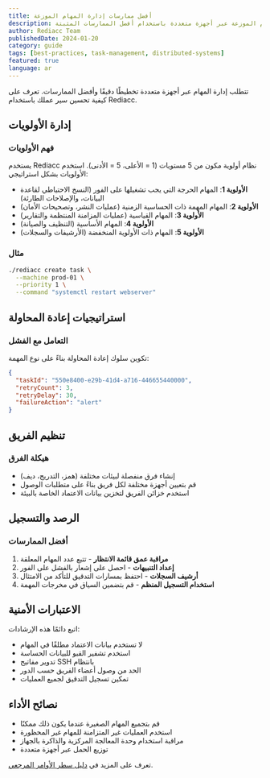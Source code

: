 ```yaml
---
title: أفضل ممارسات إدارة المهام الموزعة
description: أتقن فن إدارة المهام الموزعة عبر أجهزة متعددة باستخدام أفضل الممارسات المثبتة.
author: Rediacc Team
publishedDate: 2024-01-20
category: guide
tags: [best-practices, task-management, distributed-systems]
featured: true
language: ar
---
```


تتطلب إدارة المهام عبر أجهزة متعددة تخطيطًا دقيقًا وأفضل الممارسات. تعرف على كيفية تحسين سير عملك باستخدام Rediacc.

## إدارة الأولويات

### فهم الأولويات

يستخدم Rediacc نظام أولوية مكون من 5 مستويات (1 = الأعلى، 5 = الأدنى). استخدم الأولويات بشكل استراتيجي:

- **الأولوية 1**: المهام الحرجة التي يجب تشغيلها على الفور (النسخ الاحتياطي لقاعدة البيانات، والإصلاحات الطارئة) 
- **الأولوية 2**: المهام المهمة ذات الحساسية الزمنية (عمليات النشر، وتصحيحات الأمان) 
- **الأولوية 3**: المهام القياسية (عمليات المزامنة المنتظمة والتقارير) 
- **الأولوية 4**: المهام الأساسية (التنظيف والصيانة) 
- **الأولوية 5**: المهام ذات الأولوية المنخفضة (الأرشيفات والسجلات)

### مثال

```bash
./rediacc create task \
  --machine prod-01 \
  --priority 1 \
  --command "systemctl restart webserver"
```

## استراتيجيات إعادة المحاولة

### التعامل مع الفشل

تكوين سلوك إعادة المحاولة بناءً على نوع المهمة:

```json
{
  "taskId": "550e8400-e29b-41d4-a716-446655440000",
  "retryCount": 3,
  "retryDelay": 30,
  "failureAction": "alert"
}
```

## تنظيم الفريق

### هيكلة الفرق

- إنشاء فرق منفصلة لبيئات مختلفة (همز، التدريج، ديف) 
- قم بتعيين أجهزة مختلفة لكل فريق بناءً على متطلبات الوصول 
- استخدم خزائن الفريق لتخزين بيانات الاعتماد الخاصة بالبيئة

## الرصد والتسجيل

### أفضل الممارسات

1. **مراقبة عمق قائمة الانتظار** - تتبع عدد المهام المعلقة 
2. **إعداد التنبيهات** - احصل على إشعار بالفشل على الفور 
3. **أرشيف السجلات** - احتفظ بمسارات التدقيق للتأكد من الامتثال 
4. **استخدام التسجيل المنظم** - قم بتضمين السياق في مخرجات المهمة

## الاعتبارات الأمنية

اتبع دائمًا هذه الإرشادات:

- لا تستخدم بيانات الاعتماد مطلقًا في المهام 
- استخدم تشفير القبو للبيانات الحساسة 
- تدوير مفاتيح SSH بانتظام 
- الحد من وصول أعضاء الفريق حسب الدور 
- تمكين تسجيل التدقيق لجميع العمليات

## نصائح الأداء

- قم بتجميع المهام الصغيرة عندما يكون ذلك ممكنًا 
- استخدم العمليات غير المتزامنة للمهام غير المحظورة 
- مراقبة استخدام وحدة المعالجة المركزية والذاكرة بالجهاز 
- توزيع الحمل عبر أجهزة متعددة

تعرف على المزيد في [دليل سطر الأوامر المرجعي](/docs/cli-reference).
